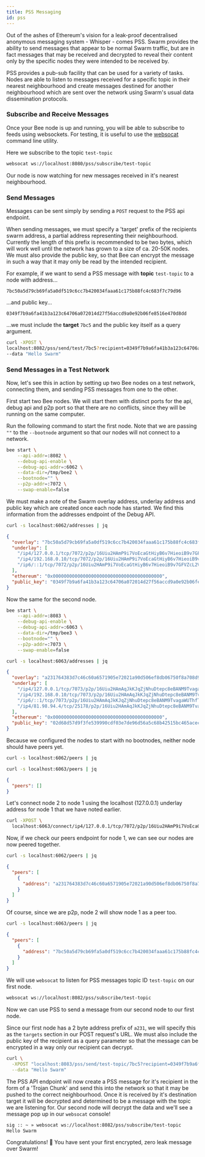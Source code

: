 ```yaml
---
title: PSS Messaging
id: pss
---
```


Out of the ashes of Ethereum's vision for a leak-proof decentralised anonymous messaging system - Whisper - comes PSS. Swarm provides the ability to send messages that appear to be normal Swarm traffic, but are in fact messages that may be received and decrypted to reveal their content only by the specific nodes they were intended to be received by.

PSS provides a pub-sub facility that can be used for a variety of tasks. Nodes are able to listen to messages received for a specific topic in their nearest neighbourhood and create messages destined for another neighbourhood which are sent over the network using Swarm's usual data dissemination protocols.

### Subscribe and Receive Messages

Once your Bee node is up and running, you will be able to subscribe to feeds using websockets. For testing, it is useful to use the [websocat](https://docs.rs/crate/websocat/1.0.1) command line utility.

Here we subscribe to the topic `test-topic`

```sh
websocat ws://localhost:8080/pss/subscribe/test-topic
```

Our node is now watching for new messages received in it's nearest neighbourhood.

### Send Messages

Messages can be sent simply by sending a `POST` request to the PSS api endpoint.

When sending messages, we must specify a 'target' prefix of the recipients swarm address, a partial address representing their neighbourhood. Currently the length of this prefix is recommended to be two bytes, which will work well until the network has grown to a size of ca. 20-50K nodes. We must also provide the public key, so that Bee can encrypt the message in such a way that it may only be read by the intended recipient.

For example, if we want to send a PSS message with **topic** `test-topic` to a node with address...

`7bc50a5d79cb69fa5a0df519c6cc7b420034faaa61c175b88fc4c683f7c79d96` 

...and public key...

`0349f7b9a6fa41b3a123c64706a072014d27f56accd9a0e92b06fe8516e470d8dd`

...we must include the **target** `7bc5` and the public key itself as a query argument.

```sh
curl -XPOST \
localhost:8082/pss/send/test/7bc5?recipient=0349f7b9a6fa41b3a123c64706a072014d27f56accd9a0e92b06fe8516e470d8dd \
--data "Hello Swarm"
```

### Send Messages in a Test Network

Now, let's see this in action by setting up two Bee nodes on a test network, connecting them, and sending PSS messages from one to the other.

First start two Bee nodes. We will start them with distinct ports for the api, debug api and p2p port so that there are no conflicts, since they will be running on the same computer. 

Run the following command to start the first node. Note that we are passing `""` to the `--bootnode` argument so that our nodes will not connect to a network.

```sh
bee start \
    --api-addr=:8082 \
    --debug-api-enable \
    --debug-api-addr=:6062 \
    --data-dir=/tmp/bee2 \
    --bootnode="" \
    --p2p-addr=:7072 \
    --swap-enable=false
```

We must make a note of the Swarm overlay address, underlay address and public key which are created once each node has started. We find this information from the addresses endpoint of the Debug API.

```sh
curl -s localhost:6062/addresses | jq
```

```json
{
  "overlay": "7bc50a5d79cb69fa5a0df519c6cc7b420034faaa61c175b88fc4c683f7c79d96",
  "underlay": [
    "/ip4/127.0.0.1/tcp/7072/p2p/16Uiu2HAmP9i7VoEcaGtHiyB6v7HieoiB9v7GFVZcL2VkSRnFwCHr",
    "/ip4/192.168.0.10/tcp/7072/p2p/16Uiu2HAmP9i7VoEcaGtHiyB6v7HieoiB9v7GFVZcL2VkSRnFwCHr",
    "/ip6/::1/tcp/7072/p2p/16Uiu2HAmP9i7VoEcaGtHiyB6v7HieoiB9v7GFVZcL2VkSRnFwCHr"
  ],
  "ethereum": "0x0000000000000000000000000000000000000000",
  "public_key": "0349f7b9a6fa41b3a123c64706a072014d27f56accd9a0e92b06fe8516e470d8dd"
}
```

Now the same for the second node.

```sh
bee start \
    --api-addr=:8083 \
    --debug-api-enable \
    --debug-api-addr=:6063 \
    --data-dir=/tmp/bee3 \
    --bootnode="" \
    --p2p-addr=:7073 \
    --swap-enable=false
```

```sh
curl -s localhost:6063/addresses | jq
```

```json
{
  "overlay": "a231764383d7c46c60a6571905e72021a90d506ef8db06750f8a708d93fe706e",
  "underlay": [
    "/ip4/127.0.0.1/tcp/7073/p2p/16Uiu2HAmAqJkKJqZjNhuDtepc8eBANM9TvagaWUThfTN5NkfmKTq",
    "/ip4/192.168.0.10/tcp/7073/p2p/16Uiu2HAmAqJkKJqZjNhuDtepc8eBANM9TvagaWUThfTN5NkfmKTq",
    "/ip6/::1/tcp/7073/p2p/16Uiu2HAmAqJkKJqZjNhuDtepc8eBANM9TvagaWUThfTN5NkfmKTq",
    "/ip4/81.98.94.4/tcp/25178/p2p/16Uiu2HAmAqJkKJqZjNhuDtepc8eBANM9TvagaWUThfTN5NkfmKTq"
  ],
  "ethereum": "0x0000000000000000000000000000000000000000",
  "public_key": "02d68d57d9f3fe539990cdf03e7de96d56a5c68b42515bc465acec4edc5cedfe35"
}
```

Because we configured the nodes to start with no bootnodes, neither node should have peers yet.

```sh
curl -s localhost:6062/peers | jq
```

```sh
curl -s localhost:6063/peers | jq
```

```json
{
  "peers": []
}
```

Let's connect node 2 to node 1 using the localhost (127.0.0.1) underlay address for node 1 that we have noted earlier.

```sh
curl -XPOST \
  localhost:6063/connect/ip4/127.0.0.1/tcp/7072/p2p/16Uiu2HAmP9i7VoEcaGtHiyB6v7HieoiB9v7GFVZcL2VkSRnFwCHr
```

Now, if we check our peers endpoint for node 1, we can see our nodes are now peered together.

```sh
curl -s localhost:6062/peers | jq
```

```json
{
  "peers": [
    {
      "address": "a231764383d7c46c60a6571905e72021a90d506ef8db06750f8a708d93fe706e"
    }
  ]
}
```

Of course, since we are p2p, node 2 will show node 1 as a peer too.

```sh
curl -s localhost:6063/peers | jq
```

```json
{
  "peers": [
    {
      "address": "7bc50a5d79cb69fa5a0df519c6cc7b420034faaa61c175b88fc4c683f7c79d96"
    }
  ]
}
```

We will use `websocat` to listen for PSS messages topic ID `test-topic` on our first node.

```sh
websocat ws://localhost:8082/pss/subscribe/test-topic
```

Now we can use PSS to send a message from our second node to our first node. 

Since our first node has a 2 byte address prefix of `a231`, we will specify this as the `targets` section in our POST request's URL. We must also include the public key of the recipient as a query parameter so that the message can be encrypted in a way only our recipient can decrypt.

```sh
curl \
  -XPOST "localhost:8083/pss/send/test-topic/7bc5?recipient=0349f7b9a6fa41b3a123c64706a072014d27f56accd9a0e92b06fe8516e470d8dd"\
  --data "Hello Swarm"
```

The PSS API endpoint will now create a PSS message for it's recipient in the form of a 'Trojan Chunk' and send this into the network so that it may be pushed to the correct neighbourhood. Once it is received by it's destination target it will be decrypted and determined to be a message with the topic we are listening for. Our second node will decrypt the data and we'll see a message pop up in our `websocat` console!

```sh
sig :: ~ » websocat ws://localhost:8082/pss/subscribe/test-topic
Hello Swarm
```

Congratulations! 🎉 You have sent your first encrypted, zero leak message over Swarm!
